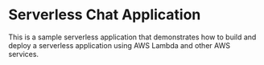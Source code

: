 # Serverless Chat Application

This is a sample serverless application that demonstrates how to build and deploy a serverless application using AWS Lambda and other AWS services.
